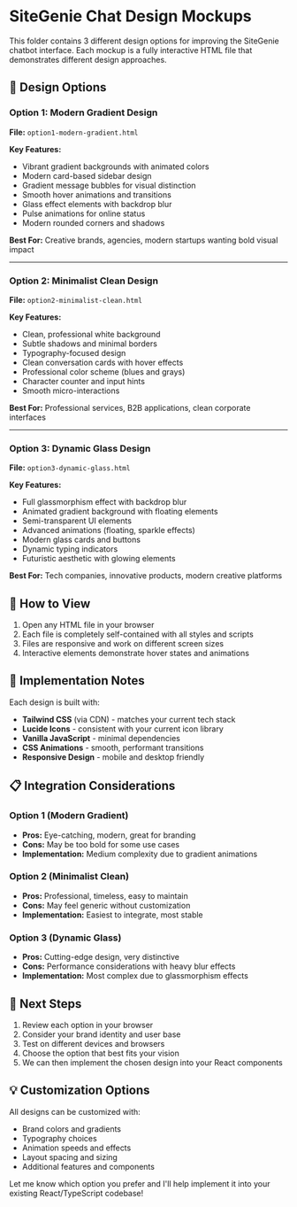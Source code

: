 # SiteGenie Chat Design Mockups

This folder contains 3 different design options for improving the SiteGenie chatbot interface. Each mockup is a fully interactive HTML file that demonstrates different design approaches.

## 🎨 Design Options

### Option 1: Modern Gradient Design
**File:** `option1-modern-gradient.html`

**Key Features:**
- Vibrant gradient backgrounds with animated colors
- Modern card-based sidebar design
- Gradient message bubbles for visual distinction
- Smooth hover animations and transitions
- Glass effect elements with backdrop blur
- Pulse animations for online status
- Modern rounded corners and shadows

**Best For:** Creative brands, agencies, modern startups wanting bold visual impact

---

### Option 2: Minimalist Clean Design
**File:** `option2-minimalist-clean.html`

**Key Features:**
- Clean, professional white background
- Subtle shadows and minimal borders
- Typography-focused design
- Clean conversation cards with hover effects
- Professional color scheme (blues and grays)
- Character counter and input hints
- Smooth micro-interactions

**Best For:** Professional services, B2B applications, clean corporate interfaces

---

### Option 3: Dynamic Glass Design
**File:** `option3-dynamic-glass.html`

**Key Features:**
- Full glassmorphism effect with backdrop blur
- Animated gradient background with floating elements
- Semi-transparent UI elements
- Advanced animations (floating, sparkle effects)
- Modern glass cards and buttons
- Dynamic typing indicators
- Futuristic aesthetic with glowing elements

**Best For:** Tech companies, innovative products, modern creative platforms

## 🚀 How to View

1. Open any HTML file in your browser
2. Each file is completely self-contained with all styles and scripts
3. Files are responsive and work on different screen sizes
4. Interactive elements demonstrate hover states and animations

## 🔧 Implementation Notes

Each design is built with:
- **Tailwind CSS** (via CDN) - matches your current tech stack
- **Lucide Icons** - consistent with your current icon library
- **Vanilla JavaScript** - minimal dependencies
- **CSS Animations** - smooth, performant transitions
- **Responsive Design** - mobile and desktop friendly

## 📋 Integration Considerations

### Option 1 (Modern Gradient)
- **Pros:** Eye-catching, modern, great for branding
- **Cons:** May be too bold for some use cases
- **Implementation:** Medium complexity due to gradient animations

### Option 2 (Minimalist Clean)
- **Pros:** Professional, timeless, easy to maintain
- **Cons:** May feel generic without customization
- **Implementation:** Easiest to integrate, most stable

### Option 3 (Dynamic Glass)
- **Pros:** Cutting-edge design, very distinctive
- **Cons:** Performance considerations with heavy blur effects
- **Implementation:** Most complex due to glassmorphism effects

## 🎯 Next Steps

1. Review each option in your browser
2. Consider your brand identity and user base
3. Test on different devices and browsers
4. Choose the option that best fits your vision
5. We can then implement the chosen design into your React components

## 💡 Customization Options

All designs can be customized with:
- Brand colors and gradients
- Typography choices
- Animation speeds and effects
- Layout spacing and sizing
- Additional features and components

Let me know which option you prefer and I'll help implement it into your existing React/TypeScript codebase!